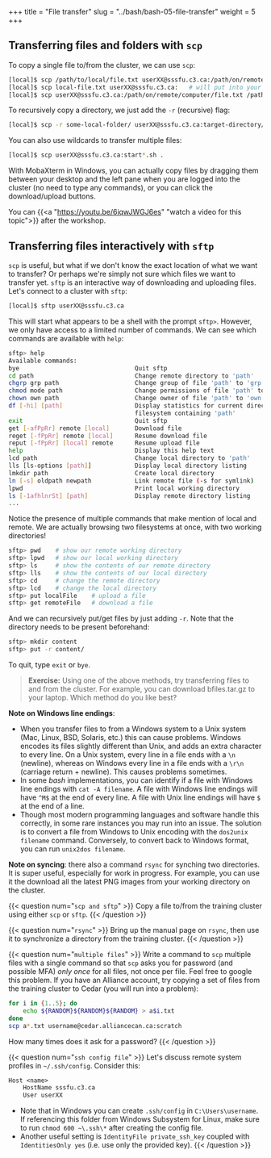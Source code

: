 +++
title = "File transfer"
slug = "../bash/bash-05-file-transfer"
weight = 5
+++

## Transferring files and folders with `scp`

To copy a single file to/from the cluster, we can use `scp`:

```sh
[local]$ scp /path/to/local/file.txt userXX@sssfu.c3.ca:/path/on/remote/computer
[local]$ scp local-file.txt userXX@sssfu.c3.ca:   # will put into your remote home
[local]$ scp userXX@sssfu.c3.ca:/path/on/remote/computer/file.txt /path/to/local/
```
To recursively copy a directory, we just add the `-r` (recursive) flag:

```sh
[local]$ scp -r some-local-folder/ userXX@sssfu.c3.ca:target-directory/
```

You can also use wildcards to transfer multiple files:

```sh
[local]$ scp userXX@sssfu.c3.ca:start*.sh .
```

With MobaXterm in Windows, you can actually copy files by dragging them between your desktop and the left
pane when you are logged into the cluster (no need to type any commands), or you can click the
download/upload buttons.

<!-- 05-scp.mkv -->
<!-- {{< yt 6iqwJWGJ6es 63 >}} -->
You can {{<a "https://youtu.be/6iqwJWGJ6es" "watch a video for this topic">}} after the workshop.







## Transferring files interactively with `sftp`

`scp` is useful, but what if we don't know the exact location of what we want to transfer? Or perhaps
we're simply not sure which files we want to transfer yet. `sftp` is an interactive way of downloading
and uploading files. Let's connect to a cluster with `sftp`:

```sh
[local]$ sftp userXX@sssfu.c3.ca
```

This will start what appears to be a shell with the prompt `sftp>`. However, we only have access to a
limited number of commands. We can see which commands are available with `help`:

```sh
sftp> help
Available commands:
bye                                Quit sftp
cd path                            Change remote directory to 'path'
chgrp grp path                     Change group of file 'path' to 'grp'
chmod mode path                    Change permissions of file 'path' to 'mode'
chown own path                     Change owner of file 'path' to 'own'
df [-hi] [path]                    Display statistics for current directory or
                                   filesystem containing 'path'
exit                               Quit sftp
get [-afPpRr] remote [local]       Download file
reget [-fPpRr] remote [local]      Resume download file
reput [-fPpRr] [local] remote      Resume upload file
help                               Display this help text
lcd path                           Change local directory to 'path'
lls [ls-options [path]]            Display local directory listing
lmkdir path                        Create local directory
ln [-s] oldpath newpath            Link remote file (-s for symlink)
lpwd                               Print local working directory
ls [-1afhlnrSt] [path]             Display remote directory listing
...
```

Notice the presence of multiple commands that make mention of local and remote. We are actually browsing
two filesystems at once, with two working directories!

```sh
sftp> pwd    # show our remote working directory
sftp> lpwd   # show our local working directory
sftp> ls     # show the contents of our remote directory
sftp> lls    # show the contents of our local directory
sftp> cd     # change the remote directory
sftp> lcd    # change the local directory
sftp> put localFile    # upload a file
sftp> get remoteFile   # download a file
```

And we can recursively put/get files by just adding `-r`. Note that the directory needs to be present
beforehand:

```sh
sftp> mkdir content
sftp> put -r content/
```

To quit, type `exit` or `bye`. 

> **Exercise:** Using one of the above methods, try transferring files to and from the cluster. For
> example, you can download bfiles.tar.gz to your laptop. Which method do you like best?

**Note on Windows line endings**:
* When you transfer files to from a Windows system to a Unix system (Mac, Linux, BSD, Solaris, etc.) this can
  cause problems. Windows encodes its files slightly different than Unix, and adds an extra character to every
  line. On a Unix system, every line in a file ends with a `\n` (newline), whereas on Windows every line in a
  file ends with a `\r\n` (carriage return + newline). This causes problems sometimes.
* In some *bash* implementations, you can identify if a file with Windows line endings with `cat -A
  filename`. A file with Windows line endings will have `^M$` at the end of every line. A file with Unix line
  endings will have `$` at the end of a line.
* Though most modern programming languages and software handle this correctly, in some rare instances you may
  run into an issue. The solution is to convert a file from Windows to Unix encoding with the `dos2unix
  filename` command. Conversely, to convert back to Windows format, you can run `unix2dos filename`.

**Note on syncing**: there also a command `rsync` for synching two directories. It is super useful,
especially for work in progress. For example, you can use it the download all the latest PNG images from
your working directory on the cluster.

{{< question num="`scp and sftp`" >}}
Copy a file to/from the training cluster using either `scp` or `sftp`.
{{< /question >}}

{{< question num="`rsync`" >}}
Bring up the manual page on `rsync`, then use it to synchronize a directory from the training cluster.
{{< /question >}}

{{< question num="`multiple files`" >}}
Write a command to `scp` multiple files with a single command so that `scp` asks you for password (and
possible MFA) *only once* for all files, not once per file. Feel free to google this problem. If you have an
Alliance account, try copying a set of files from the training cluster to Cedar (you will run into a problem):
```sh
for i in {1..5}; do
	echo ${RANDOM}${RANDOM}${RANDOM} > a$i.txt
done
scp a*.txt username@cedar.alliancecan.ca:scratch
```
How many times does it ask for a password?
{{< /question >}}

{{< question num="`ssh config file`" >}}
Let's discuss remote system profiles in `~/.ssh/config`. Consider this:
```txt
Host <name>
    HostName sssfu.c3.ca
    User userXX
```
- Note that in Windows you can create `.ssh/config` in `C:\Users\username`. If referencing this folder from
  Windows Subsystem for Linux, make sure to run `chmod 600 ~\.ssh\*` after creating the config file.
- Another useful setting is `IdentityFile private_ssh_key` coupled with `IdentitiesOnly yes` (i.e. use only
  the provided key).
{{< /question >}}
